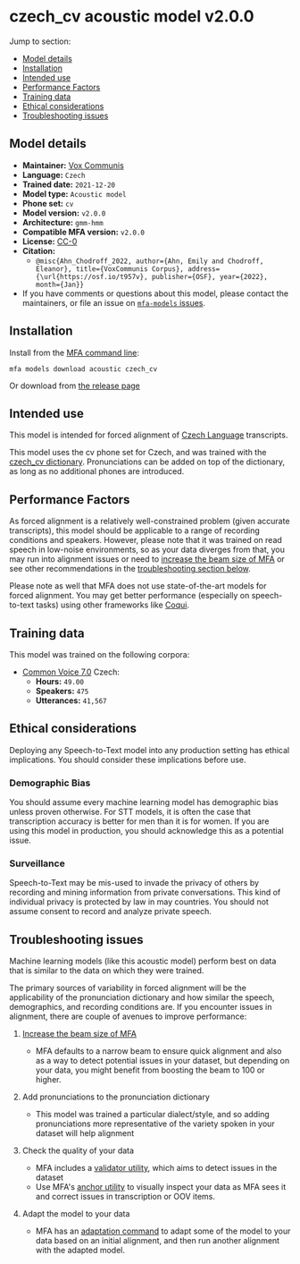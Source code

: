 
# czech_cv acoustic model v2.0.0

Jump to section:

- [Model details](#model-details)
- [Installation](#installation)
- [Intended use](#intended-use)
- [Performance Factors](#performance-factors)
- [Training data](#training-data)
- [Ethical considerations](#ethical-considerations)
- [Troubleshooting issues](#troubleshooting-issues)

## Model details

- **Maintainer:** [Vox Communis](https://osf.io/t957v/)
- **Language:** `Czech`
- **Trained date:** `2021-12-20`
- **Model type:** `Acoustic model`
- **Phone set:** `cv`
- **Model version:** `v2.0.0`
- **Architecture:** `gmm-hmm`
- **Compatible MFA version:** `v2.0.0`
- **License:** [CC-0](https://creativecommons.org/publicdomain/zero/1.0/)
- **Citation:**
  - `@misc{Ahn_Chodroff_2022, author={Ahn, Emily and Chodroff, Eleanor}, title={VoxCommunis Corpus}, address={\url{https://osf.io/t957v}, publisher={OSF}, year={2022}, month={Jan}}`
- If you have comments or questions about this model, please contact the maintainers, or file an issue on [`mfa-models` issues](https://github.com/MontrealCorpusTools/mfa-models/issues).

## Installation

Install from the [MFA command line](https://montreal-forced-aligner.readthedocs.io/en/latest/user_guide/models/index.html):

```
mfa models download acoustic czech_cv
```

Or download from [the release page](https://github.com/MontrealCorpusTools/mfa-models/releases/tag/acoustic-czech_cv-v2.0.0)

## Intended use

This model is intended for forced alignment of [Czech Language](https://en.wikipedia.org/wiki/Czech_language) transcripts.

This model uses the cv phone set for Czech, and was trained with the [czech_cv dictionary](https://github.com/MontrealCorpusTools/mfa-models/blob/main/dictionary/dictionary/Czech/cv/czech_cv).
Pronunciations can be added on top of the dictionary, as long as no additional phones are introduced.

## Performance Factors

As forced alignment is a relatively well-constrained problem (given accurate transcripts), this model should be applicable to a range of recording conditions and speakers.
However, please note that it was trained on read speech in low-noise environments, so as your data diverges from that,
you may run into alignment issues or need to [increase the beam size of MFA](https://montreal-forced-aligner.readthedocs.io/en/latest/user_guide/configuration/#configuring-specific-commands) or see other recommendations in the [troubleshooting section below](#troubleshooting-issues).

Please note as well that MFA does not use state-of-the-art models for forced alignment.
You may get better performance (especially on speech-to-text tasks) using other frameworks like [Coqui](https://coqui.ai/).

## Training data

This model was trained on the following corpora:


* [Common Voice 7.0](https://voice.mozilla.org/en/datasets) Czech:
  * **Hours:** `49.00`
  * **Speakers:** `475`
  * **Utterances:** `41,567`

## Ethical considerations

Deploying any Speech-to-Text model into any production setting has ethical implications. You should consider these implications before use.

### Demographic Bias

You should assume every machine learning model has demographic bias unless proven otherwise. For STT models, it is often the case that transcription accuracy is better for men than it is for women. If you are using this model in production, you should acknowledge this as a potential issue.

### Surveillance

Speech-to-Text may be mis-used to invade the privacy of others by recording and mining information from private conversations. This kind of individual privacy is protected by law in may countries. You should not assume consent to record and analyze private speech.

## Troubleshooting issues

Machine learning models (like this acoustic model) perform best on data that is similar to the data on which they were trained.

The primary sources of variability in forced alignment will be the applicability of the pronunciation dictionary and how similar the speech,
demographics, and recording conditions are. If you encounter issues in alignment, there are couple of avenues to improve performance:

1. [Increase the beam size of MFA](https://montreal-forced-aligner.readthedocs.io/en/latest/user_guide/configuration/#configuring-specific-commands)

   * MFA defaults to a narrow beam to ensure quick alignment and also as a way to detect potential issues in your dataset, but depending on your data, you might benefit from boosting the beam to 100 or higher.

2. Add pronunciations to the pronunciation dictionary

   * This model was trained a particular dialect/style, and so adding pronunciations more representative of the variety spoken in your dataset will help alignment

3. Check the quality of your data

   * MFA includes a [validator utility](https://montreal-forced-aligner.readthedocs.io/en/latest/user_guide/data_validation.html), which aims to detect issues in the dataset
   * Use MFA's [anchor utility](https://montreal-forced-aligner.readthedocs.io/en/latest/user_guide/workflows/anchor.html) to visually inspect your data as MFA sees it and correct issues in transcription or OOV items.

4. Adapt the model to your data

   * MFA has an [adaptation command](https://montreal-forced-aligner.readthedocs.io/en/latest/user_guide/workflows/adapt_acoustic_model.html) to adapt some of the model to your data based on an initial alignment, and then run another alignment with the adapted model.

